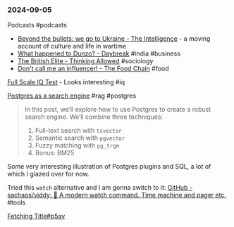 ### 2024-09-05
Podcasts #podcasts 
* [Beyond the bullets: we go to Ukraine - The Intelligence](https://www.listennotes.com/podcasts/economist-podcasts/beyond-the-bullets-we-go-to-8uO5WmtlRhH) - a moving account of culture and life in wartime
* [What happened to Dunzo? - Daybreak](https://www.listennotes.com/podcasts/daybreak/what-happened-to-dunzo-Ig1LTs3yPqE/) #india #business
* [The British Elite - Thinking Allowed](https://www.listennotes.com/podcasts/thinking-allowed/the-british-elite-P9phUfBOjJC/) #sociology
* [Don't call me an influencer! - The Food Chain](https://www.listennotes.com/podcasts/the-food-chain/dont-call-me-an-influencer-7bu68QpsSD0/) #food

[Full Scale IQ Test](https://openpsychometrics.org/tests/FSIQ/) - Looks interesting #iq

[Postgres as a search engine](https://anyblockers.com/posts/postgres-as-a-search-engine?ref=labnotes.org) #rag #postgres

> In this post, we’ll explore how to use Postgres to create a robust search engine. We’ll combine three techniques:
> 
> 1. Full-text search with `tsvector`
> 2. Semantic search with `pgvector`
> 3. Fuzzy matching with `pg_trgm`
> 4. Bonus: BM25

Some very interesting illustration of Postgres plugins and SQL, a lot of which I glazed over for now.

Tried this `watch` alternative and I am gonna switch to it: [GitHub - sachaos/viddy: 👀 A modern watch command. Time machine and pager etc.](https://github.com/sachaos/viddy) #tools

[Fetching Title#p5av](https://melty.sh/) 